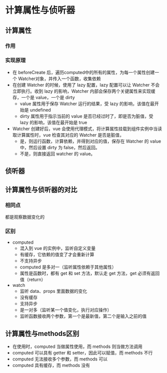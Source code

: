 # 计算属性与侦听器

## 计算属性

### 作用

### 实现原理

- 在 beforeCreate 后，遍历computed中的所有的属性，为每一个属性创建一个 Watcher对象，并传入一个函数，收集依赖
- 在创建 Watcher 的时候，使用了 lazy 配置，lazy 配置可以让 Watcher 不会立即执行。收到 lazy 的影响，Watcher 内部会保存两个关键属性来实现缓存，一个是 value，一个是 dirty
  - value 属性用于保存 Watcher 运行的结果，受 lazy 的影响，该值在最开始是 undefined
  - dirty 属性用于指示当前的 value 是否已经过时了，即是否为脏值，受 lazy 的影响，该值在最开始是 true
- Watcher 创建好后，vue 会使用代理模式，将计算属性挂载到组件实例中当读取计算属性时，vue 检查其对应的 Watcher 是否是脏值，
  - 是，则运行函数，计算依赖，并得到对应的值，保存在 Watcher 的 value 中，然后设置 dirty 为 false，然后返回。
  - 不是，则直接返回 watcher 的 value。

## 侦听器

## 计算属性与侦听器的对比

### 相同点

都是观察数据变化的

### 区别

- computed
  - 混入到 vue 的实例中，监听自定义变量
  - 有缓存，它依赖的值变了才会重新计算
  - 不支持异步
  - computed 是多对一（监听属性依赖于其他属性）
  - 属性是函数时，都有 get 和 set 方法，默认走 get 方法，get 必须有返回值（return）
- watch
  - 监听 data、props 里面数据的变化
  - 没有缓存
  - 支持异步
  - 是一对多（监听某一个值变化，执行对应操作）
  - 监听函数接收两个参数，第一个是最新值，第二个是输入之前的值

## 计算属性与methods区别

- 在使用时，computed 当做属性使用，而 methods 则当做方法调用
- computed 可以具有 getter 和 setter，因此可以赋值，而 methods 不行
- computed 无法接收多个参数，而 methods 可以
- computed 具有缓存，而 methods 没有
